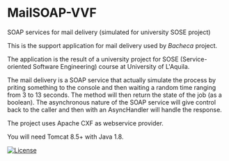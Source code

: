 # MailSOAP-VVF
SOAP services for mail delivery (simulated for university SOSE project)

This is the support application for mail delivery used by *Bacheca* project.

The application is the result of a university project for SOSE (Service-oriented Software Engineering) course at University of L'Aquila.

The mail delivery is a SOAP service that actually simulate the process by priting something to the console and then waiting a random time ranging from 3 to 13 seconds.
The method will then return the state of the job (as a boolean). The asynchronous nature of the SOAP service will give control back to the caller and then with an AsyncHandler will handle the response.

The project uses Apache CXF as webservice provider.

You will need Tomcat 8.5+ with Java 1.8.

[![License](https://img.shields.io/badge/License-Apache%202.0-blue.svg)](https://opensource.org/licenses/Apache-2.0)
